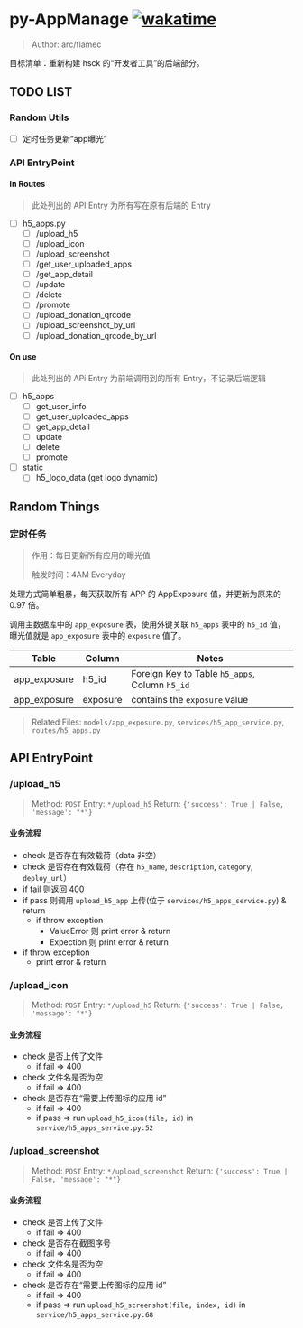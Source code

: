 # py-AppManage [![wakatime](https://wakatime.com/badge/user/b1cd697f-bbcd-4389-83a2-fe3b452e18fb/project/5e4fc6fc-ca20-4e9d-97a0-9ba43e1c2777.svg)](https://wakatime.com/badge/user/b1cd697f-bbcd-4389-83a2-fe3b452e18fb/project/5e4fc6fc-ca20-4e9d-97a0-9ba43e1c2777)

> Author: arc/flamec

目标清单：重新构建 hsck 的“开发者工具”的后端部分。

## TODO LIST

### Random Utils

- [ ] 定时任务更新“app曝光”

### API EntryPoint

#### In Routes

> 此处列出的 API Entry 为所有写在原有后端的 Entry

- [ ] h5_apps.py
  - [ ] /upload_h5
  - [ ] /upload_icon
  - [ ] /upload_screenshot
  - [ ] /get_user_uploaded_apps
  - [ ] /get_app_detail
  - [ ] /update
  - [ ] /delete
  - [ ] /promote
  - [ ] /upload_donation_qrcode
  - [ ] /upload_screenshot_by_url
  - [ ] /upload_donation_qrcode_by_url

#### On use

>  此处列出的 APi Entry 为前端调用到的所有 Entry，不记录后端逻辑

- [ ] h5_apps
  - [ ] get_user_info
  - [ ] get_user_uploaded_apps
  - [ ] get_app_detail
  - [ ] update
  - [ ] delete
  - [ ] promote
- [ ] static
  - [ ] h5_logo_data (get logo dynamic)

## Random Things

### 定时任务

> 作用：每日更新所有应用的曝光值
>
> 触发时间：4AM Everyday

处理方式简单粗暴，每天获取所有 APP 的 AppExposure 值，并更新为原来的 0.97 倍。

调用主数据库中的 `app_exposure` 表，使用外键关联 `h5_apps` 表中的 `h5_id` 值，
曝光值就是 `app_exposure` 表中的 `exposure` 值了。

| Table        | Column   | Notes                                          |
|--------------|----------|------------------------------------------------|
| app_exposure | h5_id    | Foreign Key to Table `h5_apps`, Column `h5_id` |
| app_exposure | exposure | contains the `exposure` value                  |

> Related Files: `models/app_exposure.py`, `services/h5_app_service.py`, `routes/h5_apps.py`

## API EntryPoint

### /upload_h5

> Method: `POST`
> Entry: `*/upload_h5`
> Return: `{'success': True | False, 'message': "*"}`

#### 业务流程

- check 是否存在有效载荷（data 非空）
- check 是否存在有效载荷（存在 `h5_name`, `description`, `category`, `deploy_url`）
- if fail 则返回 400
- if pass 则调用 `upload_h5_app` 上传(位于 `services/h5_apps_service.py`) & return
  - if throw exception
    - ValueError 则 print error & return
    - Expection 则 print error & return
- if throw exception
  - print error & return

### /upload_icon

> Method: `POST`
> Entry: `*/upload_h5`
> Return: `{'success': True | False, 'message': "*"}`

#### 业务流程

- check 是否上传了文件
  - if fail => 400
- check 文件名是否为空
  - if fail => 400
- check 是否存在“需要上传图标的应用 id”
  - if fail => 400
  - if pass => run `upload_h5_icon(file, id)` in `service/h5_apps_service.py:52`

### /upload_screenshot

> Method: `POST`
> Entry: `*/upload_screenshot`
> Return: `{'success': True | False, 'message': "*"}`

#### 业务流程

- check 是否上传了文件
  - if fail => 400
- check 是否存在截图序号
  - if fail => 400
- check 文件名是否为空
  - if fail => 400
- check 是否存在“需要上传图标的应用 id”
  - if fail => 400
  - if pass => run `upload_h5_screenshot(file, index, id)` in `service/h5_apps_service.py:68`
